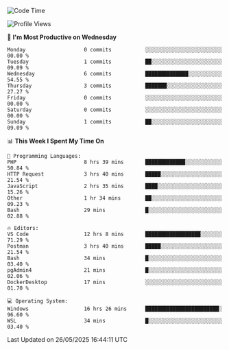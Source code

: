 <!--START_SECTION:waka-->
![Code Time](http://img.shields.io/badge/Code%20Time-5%2C026%20hrs%206%20mins-blue)

![Profile Views](http://img.shields.io/badge/Profile%20Views-3-blue)

📅 **I'm Most Productive on Wednesday** 

```text
Monday                   0 commits           ░░░░░░░░░░░░░░░░░░░░░░░░░   00.00 % 
Tuesday                  1 commits           ██░░░░░░░░░░░░░░░░░░░░░░░   09.09 % 
Wednesday                6 commits           ██████████████░░░░░░░░░░░   54.55 % 
Thursday                 3 commits           ███████░░░░░░░░░░░░░░░░░░   27.27 % 
Friday                   0 commits           ░░░░░░░░░░░░░░░░░░░░░░░░░   00.00 % 
Saturday                 0 commits           ░░░░░░░░░░░░░░░░░░░░░░░░░   00.00 % 
Sunday                   1 commits           ██░░░░░░░░░░░░░░░░░░░░░░░   09.09 % 
```


📊 **This Week I Spent My Time On** 

```text
💬 Programming Languages: 
PHP                      8 hrs 39 mins       █████████████░░░░░░░░░░░░   50.84 % 
HTTP Request             3 hrs 40 mins       █████░░░░░░░░░░░░░░░░░░░░   21.54 % 
JavaScript               2 hrs 35 mins       ████░░░░░░░░░░░░░░░░░░░░░   15.26 % 
Other                    1 hr 34 mins        ██░░░░░░░░░░░░░░░░░░░░░░░   09.23 % 
Bash                     29 mins             █░░░░░░░░░░░░░░░░░░░░░░░░   02.88 % 

🔥 Editors: 
VS Code                  12 hrs 8 mins       ██████████████████░░░░░░░   71.29 % 
Postman                  3 hrs 40 mins       █████░░░░░░░░░░░░░░░░░░░░   21.54 % 
Bash                     34 mins             █░░░░░░░░░░░░░░░░░░░░░░░░   03.40 % 
pgAdmin4                 21 mins             █░░░░░░░░░░░░░░░░░░░░░░░░   02.06 % 
DockerDesktop            17 mins             ░░░░░░░░░░░░░░░░░░░░░░░░░   01.70 % 

💻 Operating System: 
Windows                  16 hrs 26 mins      ████████████████████████░   96.60 % 
WSL                      34 mins             █░░░░░░░░░░░░░░░░░░░░░░░░   03.40 % 
```


 Last Updated on 26/05/2025 16:44:11 UTC
<!--END_SECTION:waka-->
